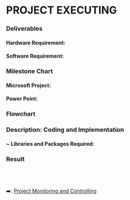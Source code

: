 # PROJECT EXECUTING
### Deliverables
#### Hardware Requirement:
#### Software Requirement:
### Milestone Chart
#### Microsoft Project:
#### Power Point:
### Flowchart
### Description: Coding and Implementation
#### ~ Libraries and Packages Required:

### Result
&nbsp;<br>
&nbsp;<br>
&nbsp;<br>
:arrow_right:: [Project Monitoring and Controlling](https://github.com/FilleHeureuse/Fake-News-Detection-System/blob/main/Project%20Management%20Plan%20(PMP)/V.%20Project%20Monitoring%20and%20Controlling.md)
